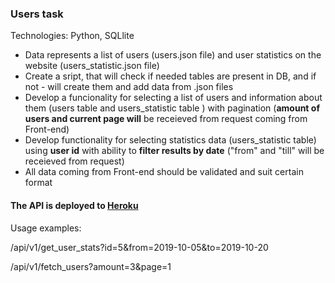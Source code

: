 ### Users task
Technologies: Python, SQLlite

- Data represents a list of users (users.json file) and user statistics on the website (users_statistic.json file)
- Create a sript, that will check if needed tables are present in DB, and if not - will create them and add data from .json files
- Develop a funcionality for selecting a list of users and information about them
(users table and users_statistic table ) with pagination (**amount of users and current page will** be receieved from request coming from Front-end)
- Develop functionality for selecting statistics data (users_statistic table)
using **user id** with ability to **filter results by date** ("from" and "till" will be receieved from request)
- All data coming from Front-end should be validated and suit certain format

#### The API is deployed to [Heroku](https://cryptic-dusk-09256.herokuapp.com)

Usage examples:

/api/v1/get_user_stats?id=5&from=2019-10-05&to=2019-10-20

/api/v1/fetch_users?amount=3&page=1